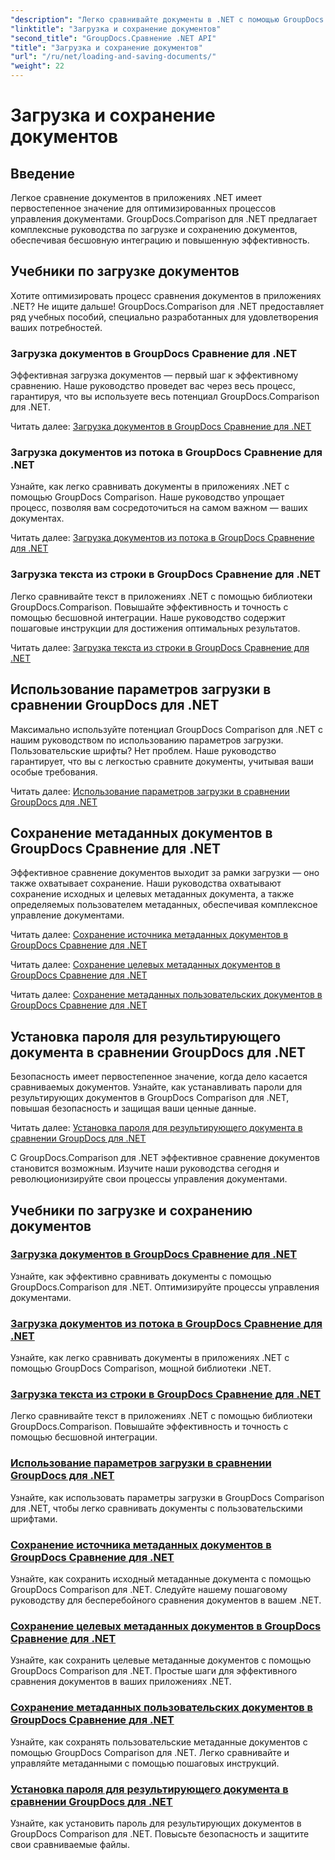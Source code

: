```yaml
---
"description": "Легко сравнивайте документы в .NET с помощью GroupDocs.Comparison для .NET. Изучите загрузку, сохранение и использование параметров загрузки для эффективного управления документами."
"linktitle": "Загрузка и сохранение документов"
"second_title": "GroupDocs.Сравнение .NET API"
"title": "Загрузка и сохранение документов"
"url": "/ru/net/loading-and-saving-documents/"
"weight": 22
---
```


# Загрузка и сохранение документов

## Введение

Легкое сравнение документов в приложениях .NET имеет первостепенное значение для оптимизированных процессов управления документами. GroupDocs.Comparison для .NET предлагает комплексные руководства по загрузке и сохранению документов, обеспечивая бесшовную интеграцию и повышенную эффективность.

## Учебники по загрузке документов

Хотите оптимизировать процесс сравнения документов в приложениях .NET? Не ищите дальше! GroupDocs.Comparison для .NET предоставляет ряд учебных пособий, специально разработанных для удовлетворения ваших потребностей.

### Загрузка документов в GroupDocs Сравнение для .NET

Эффективная загрузка документов — первый шаг к эффективному сравнению. Наше руководство проведет вас через весь процесс, гарантируя, что вы используете весь потенциал GroupDocs.Comparison для .NET.

Читать далее: [Загрузка документов в GroupDocs Сравнение для .NET](./loading-documents/)

### Загрузка документов из потока в GroupDocs Сравнение для .NET

Узнайте, как легко сравнивать документы в приложениях .NET с помощью GroupDocs Comparison. Наше руководство упрощает процесс, позволяя вам сосредоточиться на самом важном — ваших документах.

Читать далее: [Загрузка документов из потока в GroupDocs Сравнение для .NET](./loading-documents-from-stream/)

### Загрузка текста из строки в GroupDocs Сравнение для .NET

Легко сравнивайте текст в приложениях .NET с помощью библиотеки GroupDocs.Comparison. Повышайте эффективность и точность с помощью бесшовной интеграции. Наше руководство содержит пошаговые инструкции для достижения оптимальных результатов.

Читать далее: [Загрузка текста из строки в GroupDocs Сравнение для .NET](./loading-text-from-string/)

## Использование параметров загрузки в сравнении GroupDocs для .NET

Максимально используйте потенциал GroupDocs Comparison для .NET с нашим руководством по использованию параметров загрузки. Пользовательские шрифты? Нет проблем. Наше руководство гарантирует, что вы с легкостью сравните документы, учитывая ваши особые требования.

Читать далее: [Использование параметров загрузки в сравнении GroupDocs для .NET](./using-load-options/)

## Сохранение метаданных документов в GroupDocs Сравнение для .NET

Эффективное сравнение документов выходит за рамки загрузки — оно также охватывает сохранение. Наши руководства охватывают сохранение исходных и целевых метаданных документа, а также определяемых пользователем метаданных, обеспечивая комплексное управление документами.

Читать далее: [Сохранение источника метаданных документов в GroupDocs Сравнение для .NET](./saving-documents-metadata-source/)

Читать далее: [Сохранение целевых метаданных документов в GroupDocs Сравнение для .NET](./saving-documents-metadata-target/)

Читать далее: [Сохранение метаданных пользовательских документов в GroupDocs Сравнение для .NET](./saving-user-defined-document-metadata/)

## Установка пароля для результирующего документа в сравнении GroupDocs для .NET

Безопасность имеет первостепенное значение, когда дело касается сравниваемых документов. Узнайте, как устанавливать пароли для результирующих документов в GroupDocs Comparison для .NET, повышая безопасность и защищая ваши ценные данные.

Читать далее: [Установка пароля для результирующего документа в сравнении GroupDocs для .NET](./setting-password-for-resultant-document/)

С GroupDocs.Comparison для .NET эффективное сравнение документов становится возможным. Изучите наши руководства сегодня и революционизируйте свои процессы управления документами.
## Учебники по загрузке и сохранению документов
### [Загрузка документов в GroupDocs Сравнение для .NET](./loading-documents/)
Узнайте, как эффективно сравнивать документы с помощью GroupDocs.Comparison для .NET. Оптимизируйте процессы управления документами.
### [Загрузка документов из потока в GroupDocs Сравнение для .NET](./loading-documents-from-stream/)
Узнайте, как легко сравнивать документы в приложениях .NET с помощью GroupDocs Comparison, мощной библиотеки .NET.
### [Загрузка текста из строки в GroupDocs Сравнение для .NET](./loading-text-from-string/)
Легко сравнивайте текст в приложениях .NET с помощью библиотеки GroupDocs.Comparison. Повышайте эффективность и точность с помощью бесшовной интеграции.
### [Использование параметров загрузки в сравнении GroupDocs для .NET](./using-load-options/)
Узнайте, как использовать параметры загрузки в GroupDocs Comparison для .NET, чтобы легко сравнивать документы с пользовательскими шрифтами.
### [Сохранение источника метаданных документов в GroupDocs Сравнение для .NET](./saving-documents-metadata-source/)
Узнайте, как сохранить исходный метаданные документа с помощью GroupDocs Comparison для .NET. Следуйте нашему пошаговому руководству для бесперебойного сравнения документов в вашем .NET.
### [Сохранение целевых метаданных документов в GroupDocs Сравнение для .NET](./saving-documents-metadata-target/)
Узнайте, как сохранить целевые метаданные документов с помощью GroupDocs Comparison для .NET. Простые шаги для эффективного сравнения документов в ваших приложениях .NET.
### [Сохранение метаданных пользовательских документов в GroupDocs Сравнение для .NET](./saving-user-defined-document-metadata/)
Узнайте, как сохранять пользовательские метаданные документов с помощью GroupDocs Comparison для .NET. Легко сравнивайте и управляйте метаданными с помощью пошаговых инструкций.
### [Установка пароля для результирующего документа в сравнении GroupDocs для .NET](./setting-password-for-resultant-document/)
Узнайте, как установить пароль для результирующих документов в GroupDocs Comparison для .NET. Повысьте безопасность и защитите свои сравниваемые файлы.